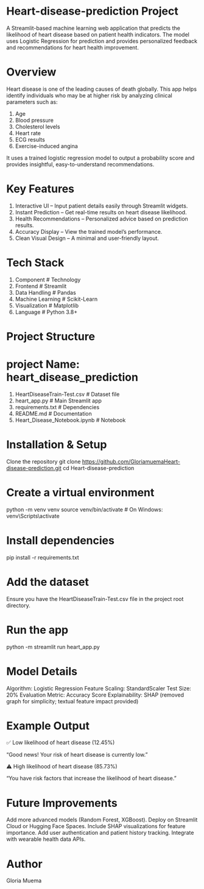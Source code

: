 # Heart-disease-prediction Project

A Streamlit-based machine learning web application that predicts the likelihood of heart disease based on patient health indicators.
The model uses Logistic Regression for prediction and provides personalized feedback and recommendations for heart health improvement.

# Overview
Heart disease is one of the leading causes of death globally.
This app helps identify individuals who may be at higher risk by analyzing clinical parameters such as:

1. Age
2. Blood pressure
3. Cholesterol levels
4. Heart rate
5. ECG results
6. Exercise-induced angina

It uses a trained logistic regression model to output a probability score and provides insightful, easy-to-understand recommendations.

# Key Features
1. Interactive UI – Input patient details easily through Streamlit widgets.
2. Instant Prediction – Get real-time results on heart disease likelihood.
3. Health Recommendations – Personalized advice based on prediction results.
4. Accuracy Display – View the trained model’s performance.
5. Clean Visual Design – A minimal and user-friendly layout.

# Tech Stack
1. Component	# Technology
2. Frontend	# Streamlit
3. Data Handling	# Pandas
4. Machine Learning	# Scikit-Learn
5. Visualization	# Matplotlib
7. Language       # Python 3.8+

# Project Structure
# project Name: heart_disease_prediction
1. HeartDiseaseTrain-Test.csv   # Dataset file
2. heart_app.py                 # Main Streamlit app
3. requirements.txt             # Dependencies
4. README.md                    # Documentation
5. Heart_Disease_Notebook.ipynb # Notebook

# Installation & Setup
Clone the repository
git clone https://github.com/GloriamuemaHeart-disease-prediction.git
cd Heart-disease-prediction

# Create a virtual environment
python -m venv venv
source venv/bin/activate     # On Windows: venv\Scripts\activate

# Install dependencies
pip install -r requirements.txt

# Add the dataset
Ensure you have the HeartDiseaseTrain-Test.csv file in the project root directory.

# Run the app
python -m streamlit run heart_app.py

#  Model Details

Algorithm: Logistic Regression
Feature Scaling: StandardScaler
Test Size: 20%
Evaluation Metric: Accuracy Score
Explainability: SHAP (removed graph for simplicity; textual feature impact provided)

# Example Output

✅ Low likelihood of heart disease (12.45%)

“Good news! Your risk of heart disease is currently low.”

⚠️ High likelihood of heart disease (85.73%)

“You have risk factors that increase the likelihood of heart disease.”

# Future Improvements

 Add more advanced models (Random Forest, XGBoost).
 Deploy on Streamlit Cloud or Hugging Face Spaces.
 Include SHAP visualizations for feature importance.
 Add user authentication and patient history tracking.
 Integrate with wearable health data APIs.

# Author
Gloria Muema